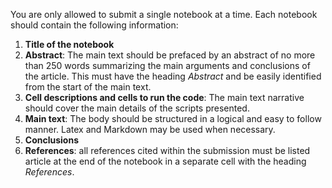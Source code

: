 You are only allowed to submit a single notebook at a time.
Each notebook should contain the following information:

1. **Title of the notebook**
2. **Abstract**: The main text should be prefaced by
    an abstract of no more than 250 words summarizing the
    main arguments and conclusions of the article. This must have the
    heading _Abstract_ and be easily identified from the start of the main text.
3. **Cell descriptions and cells to run the code**: The main text narrative should
      cover the main details of the scripts presented.  
4. **Main text**: The body should be structured in a logical and easy to follow manner.
        Latex and Markdown may be used when necessary.
5. **Conclusions**
6. **References**: all references cited within the submission must be listed article
at the end of the notebook in a separate cell with the heading _References_.
